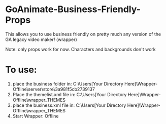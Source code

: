# GoAnimate-Business-Friendly-Props
This allows you to use business friendly on pretty much any version of the GA legacy video maker! (wrapper) 

Note: only props work for now. Characters and backgrounds don't work

# To use:

1. place the business folder in: C:\Users\[Your Directory Here]\Wrapper-Offline\server\store\3a981f5cb2739137
2. Place the themelist.xml file in: C:\Users\[Your Directory Here]\Wrapper-Offline\wrapper\_THEMES
3. place the business.xml file in: C:\Users\[Your Directory Here]\Wrapper-Offline\wrapper\_THEMES
4. Start Wrapper: Offline
